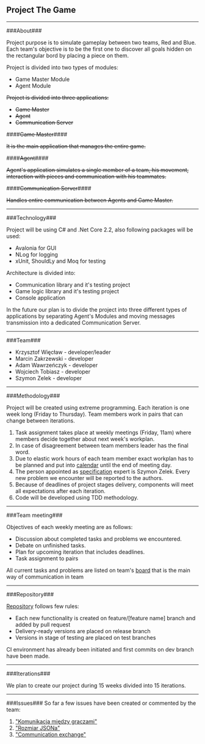 
## Project The Game ##
----------
###About###

Project purpose is to simulate gameplay between two teams, Red and Blue. Each team's objective is to be the first one to discover all goals hidden on the rectangular bord by placing a piece on them.

Project is divided into two types of modules:

 - Game Master Module
 - Agent Module

~~Project is divided into three applications:~~

 - ~~Game Master~~
 - ~~Agent~~
 - ~~Communication Server~~

####~~Game Master~~####

~~It is the main application that manages the entire game.~~

####~~Agent~~####

~~Agent's application simulates a single member of a team, his movement, interaction with pieces and communication with his teammates.~~

####~~Communication Server~~####

~~Handles entire communication between Agents and Game Master.~~


----------
###Technology###

Project will be using C# and .Net Core 2.2, also following packages will be used:

 - Avalonia for GUI
 - NLog for logging
 - xUnit, ShouldLy and Moq for testing

Architecture is divided into:

 - Communication library and it's testing project
 - Game logic library and it's testing project
 - Console application

In the future our plan is to divide the project into three different types of applications by separating Agent's Modules and moving messages transmission into a dedicated Communication Server.


----------
###Team###

 - Krzysztof Więcław - developer/leader
 - Marcin Zakrzewski - developer
 - Adam Wawrzeńczyk - developer
 - Wojciech Tobiasz - developer
 - Szymon Zelek - developer

----------
###Methodology###

Project will be created using extreme programming. Each iteration is one week long (Friday to Thursday). Team members work in pairs that can change between iterations.

 1. Task assignment takes place at weekly meetings (Friday, 11am) where members decide together about next week's workplan.
 2. In case of disagreement between team members leader has the final word.
 3. Due to elastic work hours of each team member exact workplan has to be planned and put into [calendar](https://calendar.google.com/calendar/r?cid=lghicnplhaaijb1p1vac05nrkk@group.calendar.google.com) until the end of meeting day.
 4. The person appointed as [specification](https://bitbucket.org/filipiakk/io2_specyfikacja/src/master/) expert is Szymon Zelek. Every new problem we encounter will be reported to the authors.
 5. Because of deadlines of project stages delivery, components will meet all expectations after each iteration.
 6. Code will be developed using TDD methodology.


----------
###Team meeting###

Objectives of each weekly meeting are as follows:

 - Discussion about completed tasks and problems we encountered.
 - Debate on unfinished tasks.
 - Plan for upcoming iteration that includes deadlines.
 - Task assignment to pairs

All current tasks and problems are listed on team's [board](https://trello.com/b/0hRi4Ogv/io-mawsk) that is the main way of communication in team


----------
###Repository###

[Repository](https://bitbucket.org/iomawsk/project-the-game-repo/src/master/) follows few rules:

 - Each new functionality is created on feature/\[feature name\] branch and added by pull request
 - Delivery-ready versions are placed on release branch
 - Versions in stage of testing are placed on test branches

CI environment has already been initiated and first commits on dev branch have been made.

----------
###Iterations###

We plan to create our project during 15 weeks divided into 15 iterations.

----------
###Issues###
So far a few issues have been created or commented by the team:

 1. ["Komunikacja między graczami"](https://bitbucket.org/filipiakk/io2_specyfikacja/issues/34/komunikacja-mi-dzy-graczami-r-d-o-wiedzy?fbclid=IwAR0Of167dl1HGwO_7YdfKqrtb_2Yme99PAAG_T9PfGLxTYMZ4vIozDzdooI)
 2. ["Rozmiar JSONa"](https://bitbucket.org/filipiakk/io2_specyfikacja/issues/36/rozmiar-jsona-jak-dok-adnie-przesy-any?fbclid=IwAR1aR7rvY4GqFWigBs2XgsOX-PNjKh_3PsbyINKI34Ivk-7CVjRhf0VHn7M)
 3. ["Communication exchange"](https://bitbucket.org/filipiakk/io2_specyfikacja/issues/57/communication-exchange-nale-y-odpowiada)
